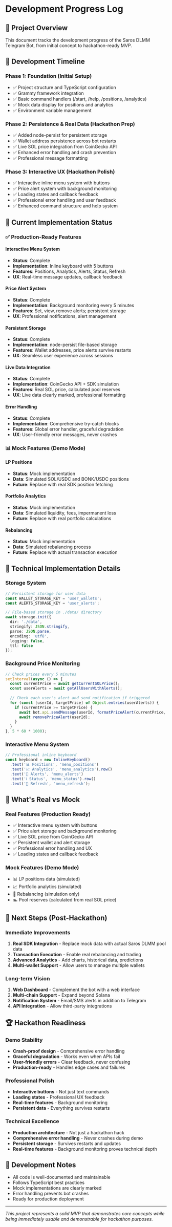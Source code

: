 # Development Progress Log

## 🎯 Project Overview

This document tracks the development progress of the Saros DLMM Telegram Bot, from initial concept to hackathon-ready MVP.

## 📅 Development Timeline

### Phase 1: Foundation (Initial Setup)
- ✅ Project structure and TypeScript configuration
- ✅ Grammy framework integration
- ✅ Basic command handlers (/start, /help, /positions, /analytics)
- ✅ Mock data display for positions and analytics
- ✅ Environment variable management

### Phase 2: Persistence & Real Data (Hackathon Prep)
- ✅ Added node-persist for persistent storage
- ✅ Wallet address persistence across bot restarts
- ✅ Live SOL price integration from CoinGecko API
- ✅ Enhanced error handling and crash prevention
- ✅ Professional message formatting

### Phase 3: Interactive UX (Hackathon Polish)
- ✅ Interactive inline menu system with buttons
- ✅ Price alert system with background monitoring
- ✅ Loading states and callback feedback
- ✅ Professional error handling and user feedback
- ✅ Enhanced command structure and help system

## 🚀 Current Implementation Status

### ✅ Production-Ready Features

#### Interactive Menu System
- **Status**: Complete
- **Implementation**: Inline keyboard with 5 buttons
- **Features**: Positions, Analytics, Alerts, Status, Refresh
- **UX**: Real-time message updates, callback feedback

#### Price Alert System
- **Status**: Complete
- **Implementation**: Background monitoring every 5 minutes
- **Features**: Set, view, remove alerts; persistent storage
- **UX**: Professional notifications, alert management

#### Persistent Storage
- **Status**: Complete
- **Implementation**: node-persist file-based storage
- **Features**: Wallet addresses, price alerts survive restarts
- **UX**: Seamless user experience across sessions

#### Live Data Integration
- **Status**: Complete
- **Implementation**: CoinGecko API + SDK simulation
- **Features**: Real SOL price, calculated pool reserves
- **UX**: Live data clearly marked, professional formatting

#### Error Handling
- **Status**: Complete
- **Implementation**: Comprehensive try-catch blocks
- **Features**: Global error handler, graceful degradation
- **UX**: User-friendly error messages, never crashes

### 📊 Mock Features (Demo Mode)

#### LP Positions
- **Status**: Mock implementation
- **Data**: Simulated SOL/USDC and BONK/USDC positions
- **Future**: Replace with real SDK position fetching

#### Portfolio Analytics
- **Status**: Mock implementation
- **Data**: Simulated liquidity, fees, impermanent loss
- **Future**: Replace with real portfolio calculations

#### Rebalancing
- **Status**: Mock implementation
- **Data**: Simulated rebalancing process
- **Future**: Replace with actual transaction execution

## 🔧 Technical Implementation Details

### Storage System
```typescript
// Persistent storage for user data
const WALLET_STORAGE_KEY = 'user_wallets';
const ALERTS_STORAGE_KEY = 'user_alerts';

// File-based storage in ./data/ directory
await storage.init({
  dir: './data',
  stringify: JSON.stringify,
  parse: JSON.parse,
  encoding: 'utf8',
  logging: false,
  ttl: false
});
```

### Background Price Monitoring
```typescript
// Check prices every 5 minutes
setInterval(async () => {
  const currentPrice = await getCurrentSOLPrice();
  const userAlerts = await getAllUsersWithAlerts();
  
  // Check each user's alert and send notification if triggered
  for (const [userId, targetPrice] of Object.entries(userAlerts)) {
    if (currentPrice >= targetPrice) {
      await bot.api.sendMessage(userId, formatPriceAlert(currentPrice, targetPrice));
      await removePriceAlert(userId);
    }
  }
}, 5 * 60 * 1000);
```

### Interactive Menu System
```typescript
// Professional inline keyboard
const keyboard = new InlineKeyboard()
  .text('📊 Positions', 'menu_positions')
  .text('📈 Analytics', 'menu_analytics').row()
  .text('🔔 Alerts', 'menu_alerts')
  .text('ℹ️ Status', 'menu_status').row()
  .text('🔄 Refresh', 'menu_refresh');
```

## 🎯 What's Real vs Mock

### Real Features (Production Ready)
- ✅ Interactive menu system with buttons
- ✅ Price alert storage and background monitoring
- ✅ Live SOL price from CoinGecko API
- ✅ Persistent wallet and alert storage
- ✅ Professional error handling and UX
- ✅ Loading states and callback feedback

### Mock Features (Demo Mode)
- 📊 LP positions data (simulated)
- 📈 Portfolio analytics (simulated)
- 🔄 Rebalancing (simulation only)
- 🏊 Pool reserves (calculated from real SOL price)

## 🚀 Next Steps (Post-Hackathon)

### Immediate Improvements
1. **Real SDK Integration** - Replace mock data with actual Saros DLMM pool data
2. **Transaction Execution** - Enable real rebalancing and trading
3. **Advanced Analytics** - Add charts, historical data, predictions
4. **Multi-wallet Support** - Allow users to manage multiple wallets

### Long-term Vision
1. **Web Dashboard** - Complement the bot with a web interface
2. **Multi-chain Support** - Expand beyond Solana
3. **Notification System** - Email/SMS alerts in addition to Telegram
4. **API Integration** - Allow third-party integrations

## 🏆 Hackathon Readiness

### Demo Stability
- **Crash-proof design** - Comprehensive error handling
- **Graceful degradation** - Works even when APIs fail
- **User-friendly errors** - Clear feedback, never confusing
- **Production-ready** - Handles edge cases and failures

### Professional Polish
- **Interactive buttons** - Not just text commands
- **Loading states** - Professional UX feedback
- **Real-time features** - Background monitoring
- **Persistent data** - Everything survives restarts

### Technical Excellence
- **Production architecture** - Not just a hackathon hack
- **Comprehensive error handling** - Never crashes during demo
- **Persistent storage** - Survives restarts and updates
- **Real-time features** - Background monitoring proves technical depth

## 📝 Development Notes

- All code is well-documented and maintainable
- Follows TypeScript best practices
- Mock implementations are clearly marked
- Error handling prevents bot crashes
- Ready for production deployment

---

*This project represents a solid MVP that demonstrates core concepts while being immediately usable and demonstrable for hackathon purposes.*